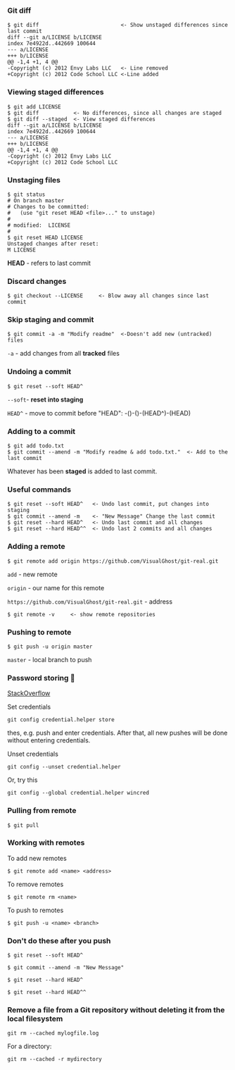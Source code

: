 ### Git diff
```
$ git diff                          <- Show unstaged differences since last commit
diff --git a/LICENSE b/LICENSE
index 7e4922d..442669 100644
--- a/LICENSE
+++ b/LICENSE
@@ -1,4 +1, 4 @@
-Copyright (c) 2012 Envy Labs LLC   <- Line removed
+Copyright (c) 2012 Code School LLC <-Line added 
```
### Viewing staged differences
```
$ git add LICENSE
$ git diff           <- No differences, since all changes are staged
$ git diff --staged  <- View staged differences
diff --git a/LICENSE b/LICENSE
index 7e4922d..442669 100644
--- a/LICENSE
+++ b/LICENSE
@@ -1,4 +1, 4 @@
-Copyright (c) 2012 Envy Labs LLC   
+Copyright (c) 2012 Code School LLC
``` 
### Unstaging files
```
$ git status
# On branch master
# Changes to be committed:
#   (use "git reset HEAD <file>..." to unstage)
#
# modified:  LICENSE
#
$ git reset HEAD LICENSE
Unstaged changes after reset:
M LICENSE
```
**HEAD** - refers to last commit
### Discard changes
```
$ git checkout --LICENSE     <- Blow away all changes since last commit
```
### Skip staging and commit
```
$ git commit -a -m "Modify readme"  <-Doesn't add new (untracked) files
```
`-a` - add changes from all **tracked** files
### Undoing a commit
```
$ git reset --soft HEAD^
```
``--soft``- **reset into staging**

``HEAD^`` - move to commit before "HEAD": -()-()-(HEAD^)-(HEAD)
### Adding to a commit
```
$ git add todo.txt
$ git commit --amend -m "Modify readme & add todo.txt."  <- Add to the last commit
```
Whatever has been **staged** is added to last commit.
### Useful commands
```
$ git reset --soft HEAD^   <- Undo last commit, put changes into staging
$ git commit --amend -m    <- "New Message" Change the last commit
$ git reset --hard HEAD^   <- Undo last commit and all changes
$ git reset --hard HEAD^^  <- Undo last 2 commits and all changes
```
### Adding a remote
```
$ git remote add origin https://github.com/VisualGhost/git-real.git
```
`add` - new remote

`origin` - our name for this remote

`https://github.com/VisualGhost/git-real.git` - address
```
$ git remote -v     <- show remote repositories
```
### Pushing to remote
```
$ git push -u origin master 
```
`master` - local branch to push

### Password storing 🔐 

[StackOverflow](http://stackoverflow.com/a/12240995)

Set credentials
```
git config credential.helper store
```
thes, e.g. push and enter credentials. After that, all new pushes will be done without entering credentials.

Unset credentials
```
git config --unset credential.helper
```

Or, try this
```
git config --global credential.helper wincred
```

### Pulling from remote
```
$ git pull
```
### Working with remotes
To add new remotes
```
$ git remote add <name> <address>
```
To remove remotes
```
$ git remote rm <name>
```
To push to remotes
```
$ git push -u <name> <branch>
```
### Don't do these after you push
```
$ git reset --soft HEAD^
```
```
$ git commit --amend -m "New Message"
```
```
$ git reset --hard HEAD^
```
```
$ git reset --hard HEAD^^
```

### Remove a file from a Git repository without deleting it from the local filesystem

```
git rm --cached mylogfile.log
```
For a directory:
```
git rm --cached -r mydirectory
```
